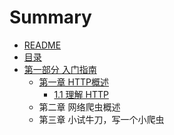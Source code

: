 # Summary

* [README](README.md)
* [目录](mu_lu.md)
* [第一部分 入门指南](part-1.md)
   * [第一章 HTTP概述](1.md)
       * [1.1 理解 HTTP](1-1.md)
   * 第二章 网络爬虫概述
   * 第三章 小试牛刀，写一个小爬虫

